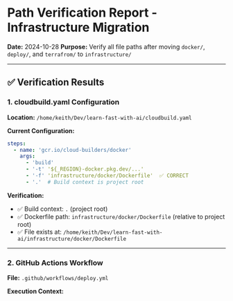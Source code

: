 # Path Verification Report - Infrastructure Migration

**Date:** 2024-10-28
**Purpose:** Verify all file paths after moving `docker/`, `deploy/`, and `terrafrom/` to `infrastructure/`

---

## ✅ Verification Results

### 1. **cloudbuild.yaml Configuration**

**Location:** `/home/keith/Dev/learn-fast-with-ai/cloudbuild.yaml`

**Current Configuration:**
```yaml
steps:
  - name: 'gcr.io/cloud-builders/docker'
    args:
      - 'build'
      - '-t' '${_REGION}-docker.pkg.dev/...'
      - '-f' 'infrastructure/docker/Dockerfile'  ✅ CORRECT
      - '.'  # Build context is project root
```

**Verification:**
- ✅ Build context: `.` (project root)
- ✅ Dockerfile path: `infrastructure/docker/Dockerfile` (relative to project root)
- ✅ File exists at: `/home/keith/Dev/learn-fast-with-ai/infrastructure/docker/Dockerfile`

---

### 2. **GitHub Actions Workflow**

**File:** `.github/workflows/deploy.yml`

**Execution Context:**
```yaml
# Step runs from project root (after checkout)
- name: Build and Push Image to Artifact Registry
  run: |
    gcloud builds submit \
      --config=cloudbuild.yaml \
      --substitutions=SHORT_SHA=${{ github.sha }} \
      --project ${{ env.PROJECT_ID }}
```

**How It Works:**
1. ✅ GitHub Actions checks out code to project root
2. ✅ Executes `gcloud builds submit` from project root
3. ✅ Cloud Build uploads entire project to Google Cloud Storage
4. ✅ Cloud Build reads `cloudbuild.yaml` from project root
5. ✅ Docker build uses context `.` (entire project)
6. ✅ Dockerfile path `infrastructure/docker/Dockerfile` is resolved from project root

**Deployment Configurations:**
```yaml
# Cloud Deploy pipeline registration
gcloud deploy apply --file=infrastructure/deploy/clouddeploy.yaml  ✅
gcloud deploy apply --file=infrastructure/deploy/target-dev.yaml   ✅

# Cloud Deploy release creation  
--from-run-manifest=infrastructure/deploy/deploy-config.yaml        ✅
```

---

### 3. **Local Docker Compose**

**File:** `infrastructure/docker/docker-compose.yml`

**Configuration:**
```yaml
services:
  app:
    build:
      context: ../..           # Go up to project root ✅
      dockerfile: infrastructure/docker/Dockerfile  ✅
    volumes:
      - ../../.next:/app/.next
      - ../../public:/app/public
      - ../../data:/app/data
```

**Verification:**
- ✅ Context: `../..` correctly navigates to project root from `infrastructure/docker/`
- ✅ Dockerfile path: `infrastructure/docker/Dockerfile` (relative to project root)
- ✅ Volume paths updated to use `../../` prefix

---

### 4. **Files Updated**

#### Configuration Files:
1. ✅ `cloudbuild.yaml` - Updated to `infrastructure/docker/Dockerfile`
2. ✅ `.github/workflows/deploy.yml` - Updated deploy paths to `infrastructure/deploy/`
3. ✅ `infrastructure/docker/docker-compose.yml` - Fixed volume paths to `../../`

#### Documentation Files:
1. ✅ `.cursor/rules/prj_infrastructure_rules.mdc` - Updated all `docker/` references
2. ✅ `.cursor/rules/prj_git_rules.mdc` - Updated Dockerfile path
3. ✅ `docs/README.md` - Updated all deployment documentation
4. ✅ `infrastructure/docker/README.md` - Updated usage examples
5. ✅ `infrastructure/deploy/README.md` - Updated command paths

---

### 5. **No Old References Found**

**Verification Command:**
```bash
grep -r "docker/Dockerfile" . --include="*.yml" --include="*.yaml" --include="*.md" --include="*.mdc" 2>/dev/null | grep -v "infrastructure/docker"
```

**Result:** ✅ No old references found

---

### 6. **Expected Behavior**

#### When Running Locally:
```bash
# From project root
gcloud builds submit --config=cloudbuild.yaml
# ✅ Builds using infrastructure/docker/Dockerfile

# Docker compose
cd infrastructure/docker
docker-compose up
# ✅ Uses context ../.. and dockerfile infrastructure/docker/Dockerfile
```

#### When Running in GitHub Actions:
1. ✅ Actions checks out code to project root
2. ✅ Executes `gcloud builds submit --config=cloudbuild.yaml`
3. ✅ Cloud Build uploads entire project (context: `.`)
4. ✅ Docker builds using `infrastructure/docker/Dockerfile`
5. ✅ Pushes to Artifact Registry
6. ✅ Deploys via Cloud Deploy using `infrastructure/deploy/` configs

---

## ✅ Conclusion

All file paths are correctly configured and verified. The migration from root-level `docker/` and `deploy/` folders to `infrastructure/docker/` and `infrastructure/deploy/` is complete and fully functional.

**No further action required.**

